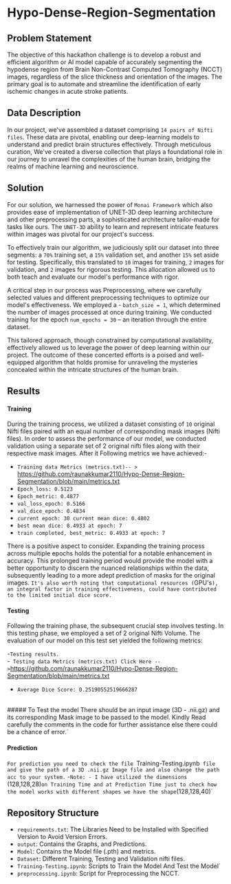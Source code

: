 # Hypo-Dense-Region-Segmentation
## Problem Statement
The objective of this hackathon challenge is to develop a robust and efficient algorithm or AI model capable of accurately segmenting the hypodense region from Brain Non-Contrast Computed Tomography (NCCT) images, regardless of the slice thickness and orientation of the images. The primary goal is to automate and streamline the identification of early ischemic changes in acute stroke patients.

## Data Description
In our project, we've assembled a dataset comprising `14 pairs of Nifti files`. These data are pivotal, enabling our deep-learning models to understand and predict brain structures effectively. Through meticulous curation, We've created a diverse collection that plays a foundational role in our journey to unravel the complexities of the human brain, bridging the realms of machine learning and neuroscience.

## Solution
For our solution, we harnessed the power of `Monai Framework` which also provides ease of implementation of UNET-3D deep learning architecture and other preprocessing parts, a sophisticated architecture tailor-made for tasks like ours. The `UNET-3D` ability to learn and represent intricate features within images was pivotal for our project's success.

To effectively train our algorithm, we judiciously split our dataset into three segments: a `70%` training set, a `15%` validation set, and another `15%` set aside for testing. Specifically, this translated to `10` images for training, `2` images for validation, and `2` images for rigorous testing. This allocation allowed us to both teach and evaluate our model's performance with rigor.

A critical step in our process was Preprocessing, where we carefully selected values and different preprocessing techniques to optimize our model's effectiveness. We employed a - `batch_size = 1`, which determined the number of images processed at once during training. We conducted training for the epoch `num_epochs = 30` – an iteration through the entire dataset.

This tailored approach, though constrained by computational availability, effectively allowed us to leverage the power of deep learning within our project. The outcome of these concerted efforts is a poised and well-equipped algorithm that holds promise for unraveling the mysteries concealed within the intricate structures of the human brain.

## Results
#### Training
During the training process, we utilized a dataset consisting of `10` original Nifti files paired with an equal number of corresponding mask images (Nifti files). In order to assess the performance of our model, we conducted validation using a separate set of 2 original nifti files along with their respective mask images. After it Following metrics we have achieved:-
<br>
- `Training data Metrics (metrics.txt)-- >` https://github.com/raunakkumar2110/Hypo-Dense-Region-Segmentation/blob/main/metrics.txt
- `Epoch_loss: 0.5123`
- `Epoch_metric: 0.4877`
- `val_loss_epoch: 0.5166`
- `val_dice_epoch: 0.4834`
- `current epoch: 30 current mean dice: 0.4802`
- `best mean dice: 0.4933 at epoch: 7`
- `train completed, best_metric: 0.4933 at epoch: 7`

There is a positive aspect to consider. Expanding the training process across multiple epochs holds the potential for a notable enhancement in accuracy. This prolonged training period would provide the model with a better opportunity to discern the nuanced relationships within the data, subsequently leading to a more adept prediction of masks for the original images. `It's also worth noting that computational resources (`GPU's`), an integral factor in training effectiveness, could have contributed to the limited initial dice score.`

#### Testing
Following the training phase, the subsequent crucial step involves testing. In this testing phase, we employed a set of 2 original Nifti Volume. The evaluation of our model on this test set yielded the following metrics:

-`Testing results.`
<br>
-` Testing data Metrics (metrics.txt) Click Here -- >`https://github.com/raunakkumar2110/Hypo-Dense-Region-Segmentation/blob/main/metrics.txt
- `Average Dice Score: 0.25190552519666287`
<br>
##### To Test the model There should be an input image (3D - .nii.gz) and its corresponding Mask image to be passed to the model. Kindly Read carefully the comments in the code for further assistance else there could be a chance of error.`

#### Prediction
`For prediction you need to check the file `Training-Testing.ipynb` file and give the path of a 3D .nii.gz Image file and also change the path acc to your system.`
-`Note: - I have utilized the dimensions `(128,128,28)` on Training Time and at Prediction Time just to check how the model works with different shapes we have the shape `(128,128,40)`
## Repository Structure 
- `requirements.txt`: The Libraries Need to be Installed with Specified Version to Avoid Version Errors.
- `output`: Contains the Graphs, and Predictions.
- `Model`: Contains the Model file (.pth) and metrics.
- `Dataset`: Different Training, Testing and Validation nifti files.
- `Training-Testing.ipynb`: Scripts to Train the Model And Test the Model`
- `preprocessing.ipynb`: Script for Preprocessing the NCCT.

